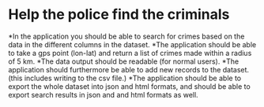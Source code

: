 # Help the police find the criminals
 
*In the application you should be able to search for crimes based on the data in the different columns in the dataset. 
*The application should be able to take a gps point (lon-lat) and return a list of crimes made within a radius of 5 km. 
*The data output should be readable (for normal users). 
*The application should furthermore be able to add new records to the dataset. (this includes writing to the csv file.) 
*The application should be able to export the whole dataset into json and html formats, and should be able to export search results in json and and html formats as well.  
